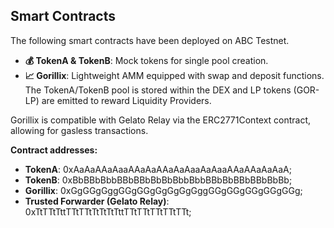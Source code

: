 ## Smart Contracts

The following smart contracts have been deployed on ABC Testnet.

- **💰 TokenA & TokenB**: Mock tokens for single pool creation.
- **📈 Gorillix**: Lightweight AMM equipped with swap and deposit functions. The TokenA/TokenB pool is stored within the DEX and LP tokens (GOR-LP) are emitted to reward Liquidity Providers.

Gorillix is compatible with Gelato Relay via the ERC2771Context contract, allowing for gasless transactions.

**Contract addresses:**
- **TokenA**: 0xAaAaAAaAaaAAaAaAAaAaAaaAaAaaAAaAAaAaAaA;
- **TokenB**: 0xBbBBbBbbBBbBBbBbBbBbbBbbBBbBbBBbBBbBbBb;
- **Gorillix**: 0xGgGGgGggGGgGGgGgGgGgGggGGgGGgGGgGGgGGg;
- **Trusted Forwarder (Gelato Relay)**: 0xTtTTtTttTTtTTtTtTtTtTttTTtTTtTTtTTtTTt;